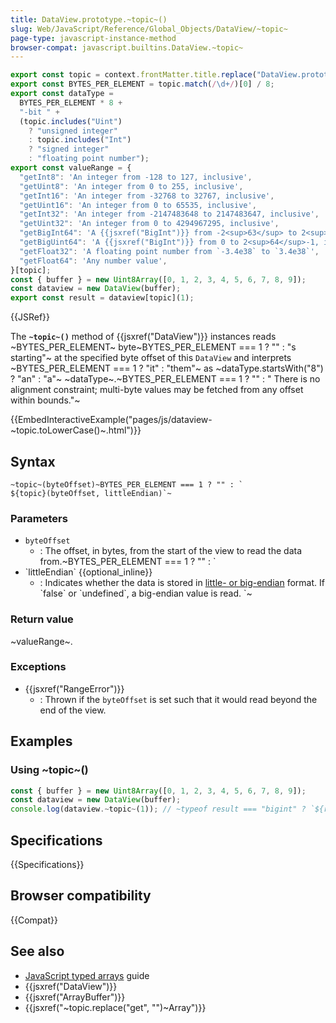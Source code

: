 ```yaml
---
title: DataView.prototype.~topic~()
slug: Web/JavaScript/Reference/Global_Objects/DataView/~topic~
page-type: javascript-instance-method
browser-compat: javascript.builtins.DataView.~topic~
---
```


```js setup
export const topic = context.frontMatter.title.replace("DataView.prototype.", "").replace("()", "");
export const BYTES_PER_ELEMENT = topic.match(/\d+/)[0] / 8;
export const dataType =
  BYTES_PER_ELEMENT * 8 +
  "-bit " +
  (topic.includes("Uint")
    ? "unsigned integer"
    : topic.includes("Int")
    ? "signed integer"
    : "floating point number");
export const valueRange = {
  "getInt8": 'An integer from -128 to 127, inclusive',
  "getUint8": 'An integer from 0 to 255, inclusive',
  "getInt16": 'An integer from -32768 to 32767, inclusive',
  "getUint16": 'An integer from 0 to 65535, inclusive',
  "getInt32": 'An integer from -2147483648 to 2147483647, inclusive',
  "getUint32": 'An integer from 0 to 4294967295, inclusive',
  "getBigInt64": 'A {{jsxref("BigInt")}} from -2<sup>63</sup> to 2<sup>63</sup>-1, inclusive',
  "getBigUint64": 'A {{jsxref("BigInt")}} from 0 to 2<sup>64</sup>-1, inclusive',
  "getFloat32": 'A floating point number from `-3.4e38` to `3.4e38`',
  "getFloat64": 'Any number value',
}[topic];
const { buffer } = new Uint8Array([0, 1, 2, 3, 4, 5, 6, 7, 8, 9]);
const dataview = new DataView(buffer);
export const result = dataview[topic](1);
```

{{JSRef}}

The **`~topic~()`** method of {{jsxref("DataView")}} instances reads ~BYTES_PER_ELEMENT~ byte~BYTES_PER_ELEMENT === 1 ? "" : "s starting"~ at the specified byte offset of this `DataView` and interprets ~BYTES_PER_ELEMENT === 1 ? "it" : "them"~ as ~dataType.startsWith("8") ? "an" : "a"~ ~dataType~.~BYTES_PER_ELEMENT === 1 ? "" : " There is no alignment constraint; multi-byte values may be fetched from any offset within bounds."~

{{EmbedInteractiveExample("pages/js/dataview-~topic.toLowerCase()~.html")}}

## Syntax

```js-nolint
~topic~(byteOffset)~BYTES_PER_ELEMENT === 1 ? "" : `
${topic}(byteOffset, littleEndian)`~
```

### Parameters

- `byteOffset`
  - : The offset, in bytes, from the start of the view to read the data from.~BYTES_PER_ELEMENT === 1 ? "" : `
- \`littleEndian\` {{optional_inline}}
  - : Indicates whether the data is stored in [little- or big-endian](/en-US/docs/Glossary/Endianness) format. If \`false\` or \`undefined\`, a big-endian value is read.
`~

### Return value

~valueRange~.

### Exceptions

- {{jsxref("RangeError")}}
  - : Thrown if the `byteOffset` is set such that it would read beyond the end of the view.

## Examples

### Using ~topic~()

```js
const { buffer } = new Uint8Array([0, 1, 2, 3, 4, 5, 6, 7, 8, 9]);
const dataview = new DataView(buffer);
console.log(dataview.~topic~(1)); // ~typeof result === "bigint" ? `${result}n` : result~
```

## Specifications

{{Specifications}}

## Browser compatibility

{{Compat}}

## See also

- [JavaScript typed arrays](/en-US/docs/Web/JavaScript/Guide/Typed_arrays) guide
- {{jsxref("DataView")}}
- {{jsxref("ArrayBuffer")}}
- {{jsxref("~topic.replace("get", "")~Array")}}
